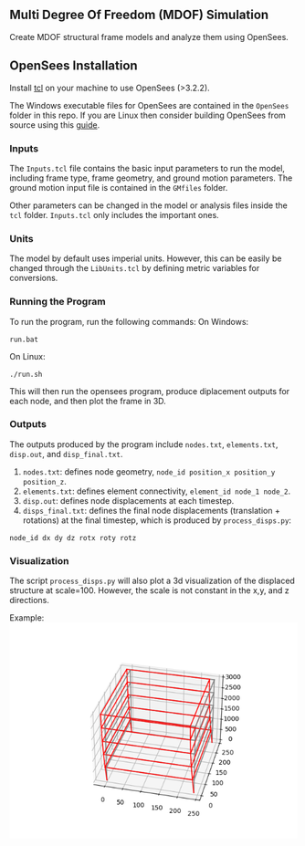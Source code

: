 ## Multi Degree Of Freedom (MDOF) Simulation 
Create MDOF structural frame models and analyze them using OpenSees.

## OpenSees Installation
Install [tcl](http://www.tcl.tk/software/tcltk/) on your machine to use OpenSees (>3.2.2).

The Windows executable files for OpenSees are contained in the `OpenSees` folder in this repo. If you are Linux then consider building OpenSees from source using this [guide](https://www.researchgate.net/post/How-to-install-opensees-in-UBUNTU).

### Inputs
The `Inputs.tcl` file contains the basic input parameters to run the model, including frame type, frame geometry, and ground motion parameters. The ground motion input file is contained in the `GMfiles` folder.

Other parameters can be changed in the model or analysis files inside the `tcl` folder. `Inputs.tcl` only includes the important ones.

### Units
The model by default uses imperial units. However, this can be easily be changed through the `LibUnits.tcl` by defining metric variables for conversions.

### Running the Program

To run the program, run the following commands:
On Windows:
```
run.bat
```

On Linux:
```
./run.sh
```

This will then run the opensees program, produce diplacement outputs for each node, and then plot the frame in 3D.

### Outputs
The outputs produced by the program include `nodes.txt`, `elements.txt`, `disp.out`, and `disp_final.txt`.

1. `nodes.txt`: defines node geometry, `node_id position_x position_y position_z`.
2. `elements.txt`: defines element connectivity, `element_id node_1 node_2`.
3. `disp.out`: defines node displacements at each timestep.
4. `disps_final.txt`: defines the final node displacements (translation + rotations) at the final timestep, which is produced by `process_disps.py`:

```
node_id dx dy dz rotx roty rotz
```

### Visualization

The script `process_disps.py` will also plot a 3d visualization of the displaced structure at scale=100. However, the scale is not constant in the x,y, and z directions.

Example:
![This is an image](img/fig1.png)